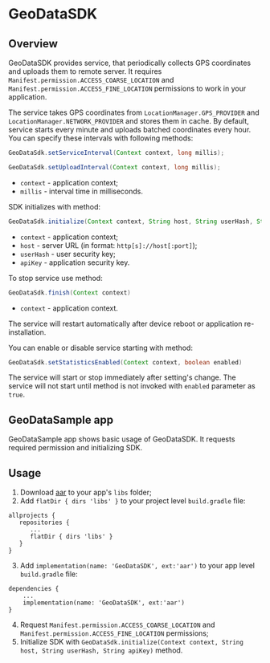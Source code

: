 # GeoDataSDK

## Overview

GeoDataSDK provides service, that periodically collects GPS coordinates and uploads them to remote server. It requires `Manifest.permission.ACCESS_COARSE_LOCATION` and `Manifest.permission.ACCESS_FINE_LOCATION` permissions to work in your application.

The service takes GPS coordinates from `LocationManager.GPS_PROVIDER` and `LocationManager.NETWORK_PROVIDER` and stores them in cache. By default, service starts every minute and uploads batched coordinates every hour. You can specify these intervals with following methods:

```java
GeoDataSdk.setServiceInterval(Context context, long millis);
```

```java
GeoDataSdk.setUploadInterval(Context context, long millis);
```
* `context` - application context;
* `millis` - interval time in milliseconds.

SDK initializes with method:

```java
GeoDataSdk.initialize(Context context, String host, String userHash, String apiKey)
```
* `context` - application context;
* `host` - server URL (in format: `http[s]://host[:port]`);
* `userHash` - user security key;
* `apiKey` - application security key.

To stop service use method:
```java
GeoDataSdk.finish(Context context)
```
* `context` - application context.

The service will restart automatically after device reboot or application re-installation.

You can enable or disable service starting with method:
```java
GeoDataSdk.setStatisticsEnabled(Context context, boolean enabled)
```

The service will start or stop immediately after setting's change. The service will not start until method is not invoked with `enabled` parameter as `true`.

## GeoDataSample app

GeoDataSample app shows basic usage of GeoDataSDK. It requests required permission and initializing SDK.

## Usage

1. Download [aar](https://github.com/gecoordev/GeoDataSDK/blob/master/app/libs/GeoDataSDK.aar?raw=true) to your app's `libs` folder;
2. Add `flatDir { dirs 'libs' }` to your project level `build.gradle` file:
```
allprojects {
   repositories {
      ...
      flatDir { dirs 'libs' }
   }
}
```
3. Add `implementation(name: 'GeoDataSDK', ext:'aar')` to your app level `build.gradle` file:
```
dependencies {
    ...
    implementation(name: 'GeoDataSDK', ext:'aar')
}
```
4. Request `Manifest.permission.ACCESS_COARSE_LOCATION` and `Manifest.permission.ACCESS_FINE_LOCATION` permissions;
5. Initialize SDK with `GeoDataSdk.initialize(Context context, String host, String userHash, String apiKey)` method.
